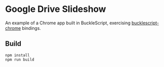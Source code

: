 # Google Drive Slideshow

An example of a Chrome app built in BuckleScript, exercising [bucklescript-chrome](https://www.github.com/thoughtbot/bucklescript-chrome) bindings.

## Build

```
npm install
npm run build
```
